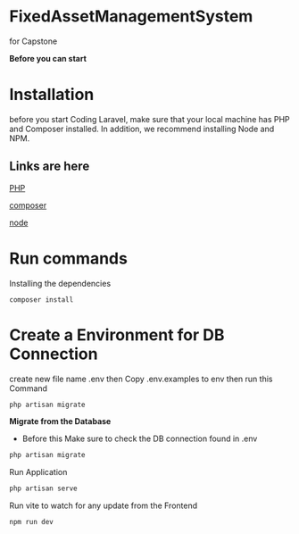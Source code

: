 # FixedAssetManagementSystem
for Capstone 

**Before you can start**

# **Installation** 

before you start Coding Laravel, make sure that your local machine has PHP and Composer installed. In addition, we recommend installing Node and NPM.
## Links are here
[PHP](https://www.php.net/)

[composer](https://getcomposer.org/)

[node](https://nodejs.org/en)


# Run commands #

Installing the dependencies	

    composer install

# Create a Environment for DB Connection
create new file name .env then Copy .env.examples to env then run this Command
```bash
php artisan migrate
```

**Migrate from the Database**

- Before this Make sure to check the DB connection found in .env

```bash
php artisan migrate
```
Run Application
```bash
php artisan serve
```
Run vite to watch for any update from the Frontend
  ```bash
npm run dev
```
